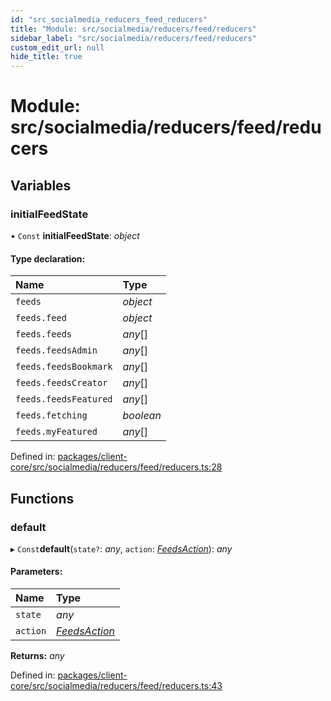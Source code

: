 ```yaml
---
id: "src_socialmedia_reducers_feed_reducers"
title: "Module: src/socialmedia/reducers/feed/reducers"
sidebar_label: "src/socialmedia/reducers/feed/reducers"
custom_edit_url: null
hide_title: true
---
```


# Module: src/socialmedia/reducers/feed/reducers

## Variables

### initialFeedState

• `Const` **initialFeedState**: *object*

#### Type declaration:

Name | Type |
:------ | :------ |
`feeds` | *object* |
`feeds.feed` | *object* |
`feeds.feeds` | *any*[] |
`feeds.feedsAdmin` | *any*[] |
`feeds.feedsBookmark` | *any*[] |
`feeds.feedsCreator` | *any*[] |
`feeds.feedsFeatured` | *any*[] |
`feeds.fetching` | *boolean* |
`feeds.myFeatured` | *any*[] |

Defined in: [packages/client-core/src/socialmedia/reducers/feed/reducers.ts:28](https://github.com/xr3ngine/xr3ngine/blob/65dfcf39a/packages/client-core/src/socialmedia/reducers/feed/reducers.ts#L28)

## Functions

### default

▸ `Const`**default**(`state?`: *any*, `action`: [*FeedsAction*](src_socialmedia_reducers_feed_actions.md#feedsaction)): *any*

#### Parameters:

Name | Type |
:------ | :------ |
`state` | *any* |
`action` | [*FeedsAction*](src_socialmedia_reducers_feed_actions.md#feedsaction) |

**Returns:** *any*

Defined in: [packages/client-core/src/socialmedia/reducers/feed/reducers.ts:43](https://github.com/xr3ngine/xr3ngine/blob/65dfcf39a/packages/client-core/src/socialmedia/reducers/feed/reducers.ts#L43)
